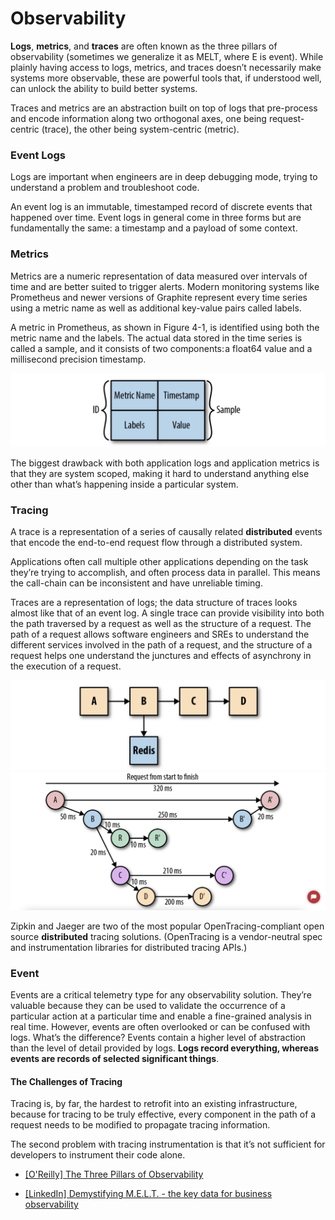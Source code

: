 
# Observability  



**Logs**, **metrics**, and **traces** are often known as the three pillars of observability (sometimes we generalize it as MELT, where E is event). While plainly having access to logs, metrics, and traces doesn’t necessarily make systems more observable, these are powerful tools that, if understood well, can unlock the ability to build better systems.

Traces and metrics are an abstraction built on top of logs that pre-process and encode information along two orthogonal axes, one being request-centric (trace), the other being system-centric (metric).


### Event Logs

Logs are important when engineers are in deep debugging mode, trying to understand a problem and troubleshoot code. 

An event log is an immutable, timestamped record of discrete events that happened over time. Event logs in general come in three forms but are fundamentally the same: a timestamp and a payload of some context.

### Metrics
Metrics are a numeric representation of data measured over intervals of time and are better suited to trigger alerts. Modern monitoring systems like Prometheus and newer versions of Graphite represent every time series using a metric name as well as additional key-value pairs called labels.

A metric in Prometheus, as shown in Figure 4-1, is identified using both the metric name and the labels. The actual data stored in the time series is called a sample, and it consists of two components: a float64 value and a millisecond precision timestamp.

![](images/metric_model.png)

The biggest drawback with both application logs and application metrics is that they are system scoped, making it hard to understand anything else other than what’s happening inside a particular system. 

### Tracing
A trace is a representation of a series of causally related **distributed** events that encode the end-to-end request flow through a distributed system.

Applications often call multiple other applications depending on the task they’re trying to accomplish, and often process data in parallel. This means the call-chain can be inconsistent and have unreliable timing.

Traces are a representation of logs; the data structure of traces looks almost like that of an event log. A single trace can provide visibility into both the path traversed by a request as well as the structure of a request. The path of a request allows software engineers and SREs to understand the different services involved in the path of a request, and the structure of a request helps one understand the junctures and effects of asynchrony in the execution of a request.

![](images/trace_model_1.png)
![](images/trace_model_2.png)

Zipkin and Jaeger are two of the most popular OpenTracing-compliant open source **distributed** tracing solutions. (OpenTracing is a vendor-neutral spec and instrumentation libraries for distributed tracing APIs.)

### Event 
Events are a critical telemetry type for any observability solution. They’re valuable because they can be used to validate the occurrence of a particular action at a particular time and enable a fine-grained analysis in real time. However, events are often overlooked or can be confused with logs. What’s the difference? Events contain a higher level of abstraction than the level of detail provided by logs. **Logs record everything, whereas events are records of selected significant things**.

#### The Challenges of Tracing

Tracing is, by far, the hardest to retrofit into an existing infrastructure, because for tracing to be truly effective, every component in the path of a request needs to be modified to propagate tracing information. 

The second problem with tracing instrumentation is that it’s not sufficient for developers to instrument their code alone. 

* [The Three Pillars of Observability]: https://www.oreilly.com/library/view/distributed-systems-observability/9781492033431/ch04.html
[[O'Reilly] The Three Pillars of Observability](https://www.oreilly.com/library/view/distributed-systems-observability/9781492033431/ch04.html)

* [Demystifying M.E.L.T. - the key data for business observability]: https://www.linkedin.com/pulse/demystifying-melt-key-data-business-observability-jillian-macmurchy
[[LinkedIn] Demystifying M.E.L.T. - the key data for business observability](https://www.linkedin.com/pulse/demystifying-melt-key-data-business-observability-jillian-macmurchy)





